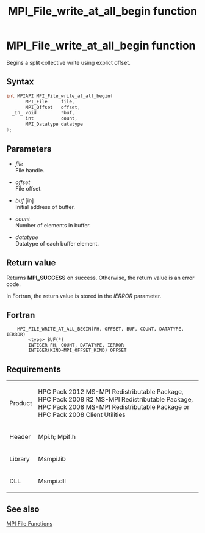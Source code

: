 ﻿---
title: MPI_File_write_at_all_begin function
TOCTitle: MPI_File_write_at_all_begin function
ms:assetid: 9b7fcc2e-8b01-4d3a-9055-1e5d6efcf051
ms:mtpsurl: https://msdn.microsoft.com/en-us/library/Dn473366(v=VS.85)
ms:contentKeyID: 59360902
ms.date: 03/28/2018
mtps_version: v=VS.85
f1_keywords:
- MPI_FILE_WRITE_AT_ALL_BEGIN
- mpif/MPI_File_write_at_all_begin
- mpi/MPI_FILE_WRITE_AT_ALL_BEGIN
dev_langs:
- C++
- C
---

# MPI\_File\_write\_at\_all\_begin function

Begins a split collective write using explict offset.

## Syntax

``` c++
int MPIAPI MPI_File_write_at_all_begin(
       MPI_File     file,
       MPI_Offset   offset,
  _In_ void         *buf,
       int          count,
       MPI_Datatype datatype
);
```

## Parameters

  - *file*  
    File handle.

  - *offset*  
    File offset.

  - *buf* \[in\]  
    Initial address of buffer.

  - *count*  
    Number of elements in buffer.

  - *datatype*  
    Datatype of each buffer element.

## Return value

Returns **MPI\_SUCCESS** on success. Otherwise, the return value is an error code.

In Fortran, the return value is stored in the *IERROR* parameter.

## Fortran

``` FORTRAN
    MPI_FILE_WRITE_AT_ALL_BEGIN(FH, OFFSET, BUF, COUNT, DATATYPE, IERROR)
        <type> BUF(*)
        INTEGER FH, COUNT, DATATYPE, IERROR
        INTEGER(KIND=MPI_OFFSET_KIND) OFFSET
```

## Requirements

<table>
<colgroup>
<col/>
<col/>
</colgroup>
<tbody>
<tr class="odd">
<td><p>Product</p></td>
<td><p>HPC Pack 2012 MS-MPI Redistributable Package, HPC Pack 2008 R2 MS-MPI Redistributable Package, HPC Pack 2008 MS-MPI Redistributable Package or HPC Pack 2008 Client Utilities</p></td>
</tr>
<tr class="even">
<td><p>Header</p></td>
<td>Mpi.h;
Mpif.h</td>
</tr>
<tr class="odd">
<td><p>Library</p></td>
<td>Msmpi.lib</td>
</tr>
<tr class="even">
<td><p>DLL</p></td>
<td>Msmpi.dll</td>
</tr>
</tbody>
</table>


## See also

[MPI File Functions](mpi-file-functions.md)

